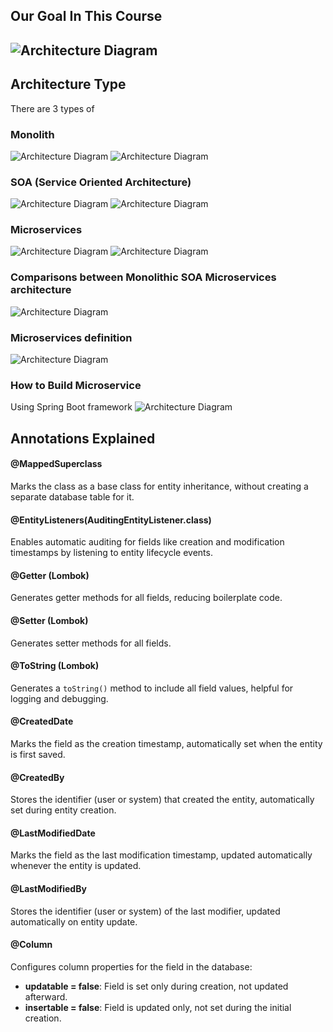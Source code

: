 ## Our Goal In This Course
![Architecture Diagram](/note-images/Architecture.png)
---

## Architecture Type
There are 3 types of 
### Monolith 
![Architecture Diagram](/note-images/Monolith%20Overview.png)
![Architecture Diagram](/note-images/Monolith%20Pros%20&%20Cons.png)

### SOA (Service Oriented Architecture)
![Architecture Diagram](/note-images/SOA%20Overview.png)
![Architecture Diagram](/note-images/SOA%20Pros%20&%20Cons.png)

### Microservices 
![Architecture Diagram](/note-images/Microservice%20Overview.png)
![Architecture Diagram](/note-images/Microservice%20Pros%20&%20Cons.png)

### Comparisons between Monolithic SOA Microservices architecture
![Architecture Diagram](/note-images/Architecture%20Comparison.png)

### Microservices definition
![Architecture Diagram](/note-images/MIcroservice%20Definition.png)

### How to Build Microservice
Using Spring Boot framework
![Architecture Diagram](/note-images/Spring%20Boot%20Advantage.png)



## Annotations Explained

#### @MappedSuperclass
Marks the class as a base class for entity inheritance, without creating a separate database table for it.

#### @EntityListeners(AuditingEntityListener.class)
Enables automatic auditing for fields like creation and modification timestamps by listening to entity lifecycle events.

#### @Getter (Lombok)
Generates getter methods for all fields, reducing boilerplate code.

#### @Setter (Lombok)
Generates setter methods for all fields.

#### @ToString (Lombok)
Generates a `toString()` method to include all field values, helpful for logging and debugging.

#### @CreatedDate
Marks the field as the creation timestamp, automatically set when the entity is first saved.

#### @CreatedBy
Stores the identifier (user or system) that created the entity, automatically set during entity creation.

#### @LastModifiedDate
Marks the field as the last modification timestamp, updated automatically whenever the entity is updated.

#### @LastModifiedBy
Stores the identifier (user or system) of the last modifier, updated automatically on entity update.

#### @Column
Configures column properties for the field in the database:
- **updatable = false**: Field is set only during creation, not updated afterward.
- **insertable = false**: Field is updated only, not set during the initial creation.


